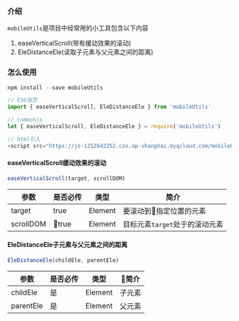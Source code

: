 ### 介绍
`mobileUtils`是项目中经常用的小工具包含以下内容
1. easeVerticalScroll(带有缓动效果的滚动)
2. EleDistanceEle(读取子元素与父元素之间的距离)

### 怎么使用
```javascript
npm install --save mobileUtils

// ES6规范
import { easeVerticalScroll, EleDistanceEle } from 'mobileUtils'

// commonjs
let { easeVerticalScroll, EleDistanceEle } = require('mobileUtils')

// html引入
<script src="https://js-1252842252.cos.ap-shanghai.myqcloud.com/mobileUtils1.0.0/index.min.js"></script>
```

#### easeVerticalScroll缓动效果的滚动
```javascript
easeVerticalScroll(target, scrollDOM)
```
参数 | 是否必传 | 类型 | 简介
--- | --- | --- | ---
target | true | Element | 要滚动到指定位置的元素
scrollDOM | true | Element | 目标元素`target`处于的滚动元素

#### EleDistanceEle子元素与父元素之间的距离
```javascript
EleDistanceEle(childEle, parentEle)
```
参数 | 是否必传 | 类型 | 简介
--- | --- | --- | ---
childEle | 是 | Element | 子元素
parentEle | 是 | Element | 父元素